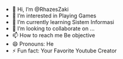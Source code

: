 - 👋 Hi, I’m @RhazesZaki
- 👀 I’m interested in Playing Games
- 🌱 I’m currently learning Sistem Informasi
- 💞️ I’m looking to collaborate on ...
- 📫 How to reach me Be objective
- 😄 Pronouns: He
- ⚡ Fun fact: Your Favorite Youtube Creator

<!---
RhazesZaki/RhazesZaki is a ✨ special ✨ repository because its `README.md` (this file) appears on your GitHub profile.
You can click the Preview link to take a look at your changes.
--->
